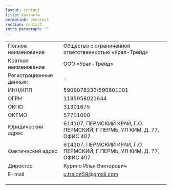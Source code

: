 ```yaml
---
layout: contact
title: Контакты
permalink: /contact
section: contact
intro_paragraph: ""
---
```

|                         |                                                                        |
| ----------------------- | ---------------------------------------------------------------------- |
| Полное наименование     | Общество с ограниченной ответственностью  «Урал-Трейд»                 |
| Краткое наименование    | ООО «Урал-Трейд»                                                       |
| Регистрационные данные: | \-                                                                     |
| ИНН/КПП                 | 5908078233/590801001                                                   |
| ОГРН                    | 1185958021644                                                          |
| ОКПО                    | 31301675                                                               |
| ОКТМО                   | 57701000                                                               |
| Юридический адрес       | 614107, ПЕРМСКИЙ КРАЙ, Г.О. ПЕРМСКИЙ, Г ПЕРМЬ, УЛ КИМ, Д. 77, ОФИС 407 |
| Фактический адрес       | 614107, ПЕРМСКИЙ КРАЙ, Г.О. ПЕРМСКИЙ, Г ПЕРМЬ, УЛ КИМ, Д. 77, ОФИС 407 |
| Директор                | Курило Илья Викторович                                                 |
| E-mail                  | u.traide59@gmail.com                                                   |
|                         |                                                                        |
|                         |                                                                        |
|                         |                                                                        |